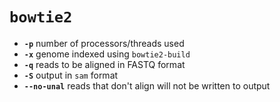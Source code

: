 # `bowtie2`

- **`-p`** number of processors/threads used
- **`-x`** genome indexed using `bowtie2-build`
- **`-q`** reads to be aligned in FASTQ format
- **`-S`** output in `sam` format
- **`--no-unal`** reads that don't align will not be written to output
